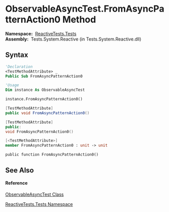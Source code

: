# ObservableAsyncTest.FromAsyncPatternAction0 Method

**Namespace:**  [ReactiveTests.Tests](ReactiveTests.Tests\ReactiveTests.Tests.md)  
**Assembly:**  Tests.System.Reactive (in Tests.System.Reactive.dll)

## Syntax

```vb
'Declaration
<TestMethodAttribute> _
Public Sub FromAsyncPatternAction0
```

```vb
'Usage
Dim instance As ObservableAsyncTest

instance.FromAsyncPatternAction0()
```

```csharp
[TestMethodAttribute]
public void FromAsyncPatternAction0()
```

```c++
[TestMethodAttribute]
public:
void FromAsyncPatternAction0()
```

```fsharp
[<TestMethodAttribute>]
member FromAsyncPatternAction0 : unit -> unit 
```

```jscript
public function FromAsyncPatternAction0()
```

## See Also

#### Reference

[ObservableAsyncTest Class](ObservableAsyncTest\ObservableAsyncTest.md)

[ReactiveTests.Tests Namespace](ReactiveTests.Tests\ReactiveTests.Tests.md)




